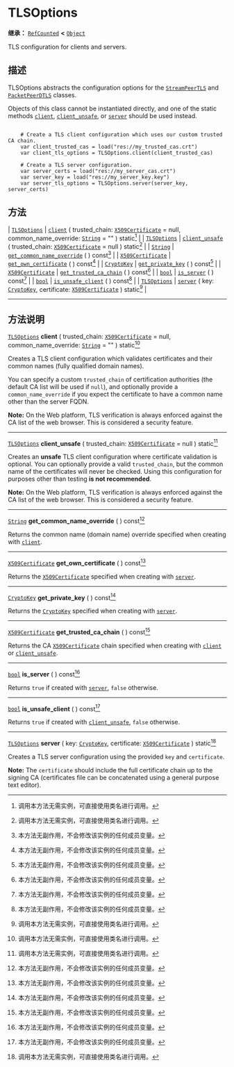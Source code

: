 <!-- ⚠ 请勿编辑本文件 ⚠ -->
<!-- 本文档使用脚本从 WeDot 引擎源码仓库生成。 -->
<!-- 生成脚本：https://github.com/WeDot-Engine/WeDot/tree/4.3/doc/tools/make_md.py； -->
<!-- 原文件：https://github.com/WeDot-Engine/WeDot/tree/4.3/doc/classes/TLSOptions.xml。 -->

<div id="_class_tlsoptions"></div>

# TLSOptions

**继承：** [`RefCounted`](class_refcounted.md) **<** [`Object`](class_object.md)

TLS configuration for clients and servers.

## 描述

TLSOptions abstracts the configuration options for the [`StreamPeerTLS`](class_streampeertls.md) and [`PacketPeerDTLS`](class_packetpeerdtls.md) classes.

Objects of this class cannot be instantiated directly, and one of the static methods [`client`](#class_tlsoptions_method_client), [`client_unsafe`](#class_tlsoptions_method_client_unsafe), or [`server`](#class_tlsoptions_method_server) should be used instead.



```gdscript

    # Create a TLS client configuration which uses our custom trusted CA chain.
    var client_trusted_cas = load("res://my_trusted_cas.crt")
    var client_tls_options = TLSOptions.client(client_trusted_cas)
    
    # Create a TLS server configuration.
    var server_certs = load("res://my_server_cas.crt")
    var server_key = load("res://my_server_key.key")
    var server_tls_options = TLSOptions.server(server_key, server_certs)
```





## 方法

| [`TLSOptions`](class_tlsoptions.md)           | [`client`](#class_tlsoptions_method_client) ( trusted_chain: [`X509Certificate`](class_x509certificate.md) = null, common_name_override: [`String`](class_string.md) = "" ) static[^static] |
| [`TLSOptions`](class_tlsoptions.md)           | [`client_unsafe`](#class_tlsoptions_method_client_unsafe) ( trusted_chain: [`X509Certificate`](class_x509certificate.md) = null ) static[^static]                                           |
| [`String`](class_string.md)                   | [`get_common_name_override`](#class_tlsoptions_method_get_common_name_override) ( ) const[^const]                                                                                           |
| [`X509Certificate`](class_x509certificate.md) | [`get_own_certificate`](#class_tlsoptions_method_get_own_certificate) ( ) const[^const]                                                                                                     |
| [`CryptoKey`](class_cryptokey.md)             | [`get_private_key`](#class_tlsoptions_method_get_private_key) ( ) const[^const]                                                                                                             |
| [`X509Certificate`](class_x509certificate.md) | [`get_trusted_ca_chain`](#class_tlsoptions_method_get_trusted_ca_chain) ( ) const[^const]                                                                                                   |
| [`bool`](class_bool.md)                       | [`is_server`](#class_tlsoptions_method_is_server) ( ) const[^const]                                                                                                                         |
| [`bool`](class_bool.md)                       | [`is_unsafe_client`](#class_tlsoptions_method_is_unsafe_client) ( ) const[^const]                                                                                                           |
| [`TLSOptions`](class_tlsoptions.md)           | [`server`](#class_tlsoptions_method_server) ( key: [`CryptoKey`](class_cryptokey.md), certificate: [`X509Certificate`](class_x509certificate.md) ) static[^static]                          |

<!-- rst-class:: classref-section-separator -->

---

## 方法说明

<div id="_class_tlsoptions_method_client"></div>

[`TLSOptions`](class_tlsoptions.md) **client** ( trusted_chain: [`X509Certificate`](class_x509certificate.md) = null, common_name_override: [`String`](class_string.md) = "" ) static[^static]<div id="class_tlsoptions_method_client"></div>

Creates a TLS client configuration which validates certificates and their common names (fully qualified domain names).

You can specify a custom `trusted_chain` of certification authorities (the default CA list will be used if `null`), and optionally provide a `common_name_override` if you expect the certificate to have a common name other than the server FQDN.

 **Note:** On the Web platform, TLS verification is always enforced against the CA list of the web browser. This is considered a security feature.

<!-- rst-class:: classref-item-separator -->

---

<div id="_class_tlsoptions_method_client_unsafe"></div>

[`TLSOptions`](class_tlsoptions.md) **client_unsafe** ( trusted_chain: [`X509Certificate`](class_x509certificate.md) = null ) static[^static]<div id="class_tlsoptions_method_client_unsafe"></div>

Creates an **unsafe** TLS client configuration where certificate validation is optional. You can optionally provide a valid `trusted_chain`, but the common name of the certificates will never be checked. Using this configuration for purposes other than testing **is not recommended**.

 **Note:** On the Web platform, TLS verification is always enforced against the CA list of the web browser. This is considered a security feature.

<!-- rst-class:: classref-item-separator -->

---

<div id="_class_tlsoptions_method_get_common_name_override"></div>

[`String`](class_string.md) **get_common_name_override** ( ) const[^const]<div id="class_tlsoptions_method_get_common_name_override"></div>

Returns the common name (domain name) override specified when creating with [`client`](#class_tlsoptions_method_client).

<!-- rst-class:: classref-item-separator -->

---

<div id="_class_tlsoptions_method_get_own_certificate"></div>

[`X509Certificate`](class_x509certificate.md) **get_own_certificate** ( ) const[^const]<div id="class_tlsoptions_method_get_own_certificate"></div>

Returns the [`X509Certificate`](class_x509certificate.md) specified when creating with [`server`](#class_tlsoptions_method_server).

<!-- rst-class:: classref-item-separator -->

---

<div id="_class_tlsoptions_method_get_private_key"></div>

[`CryptoKey`](class_cryptokey.md) **get_private_key** ( ) const[^const]<div id="class_tlsoptions_method_get_private_key"></div>

Returns the [`CryptoKey`](class_cryptokey.md) specified when creating with [`server`](#class_tlsoptions_method_server).

<!-- rst-class:: classref-item-separator -->

---

<div id="_class_tlsoptions_method_get_trusted_ca_chain"></div>

[`X509Certificate`](class_x509certificate.md) **get_trusted_ca_chain** ( ) const[^const]<div id="class_tlsoptions_method_get_trusted_ca_chain"></div>

Returns the CA [`X509Certificate`](class_x509certificate.md) chain specified when creating with [`client`](#class_tlsoptions_method_client) or [`client_unsafe`](#class_tlsoptions_method_client_unsafe).

<!-- rst-class:: classref-item-separator -->

---

<div id="_class_tlsoptions_method_is_server"></div>

[`bool`](class_bool.md) **is_server** ( ) const[^const]<div id="class_tlsoptions_method_is_server"></div>

Returns `true` if created with [`server`](#class_tlsoptions_method_server), `false` otherwise.

<!-- rst-class:: classref-item-separator -->

---

<div id="_class_tlsoptions_method_is_unsafe_client"></div>

[`bool`](class_bool.md) **is_unsafe_client** ( ) const[^const]<div id="class_tlsoptions_method_is_unsafe_client"></div>

Returns `true` if created with [`client_unsafe`](#class_tlsoptions_method_client_unsafe), `false` otherwise.

<!-- rst-class:: classref-item-separator -->

---

<div id="_class_tlsoptions_method_server"></div>

[`TLSOptions`](class_tlsoptions.md) **server** ( key: [`CryptoKey`](class_cryptokey.md), certificate: [`X509Certificate`](class_x509certificate.md) ) static[^static]<div id="class_tlsoptions_method_server"></div>

Creates a TLS server configuration using the provided `key` and `certificate`.

 **Note:** The `certificate` should include the full certificate chain up to the signing CA (certificates file can be concatenated using a general purpose text editor).

[^virtual]: 本方法通常需要用户覆盖才能生效。
[^const]: 本方法无副作用，不会修改该实例的任何成员变量。
[^vararg]: 本方法除了能接受在此处描述的参数外，还能够继续接受任意数量的参数。
[^constructor]: 本方法用于构造某个类型。
[^static]: 调用本方法无需实例，可直接使用类名进行调用。
[^operator]: 本方法描述的是使用本类型作为左操作数的有效运算符。
[^bitfield]: 这个值是由下列位标志构成位掩码的整数。
[^void]: 无返回值。
